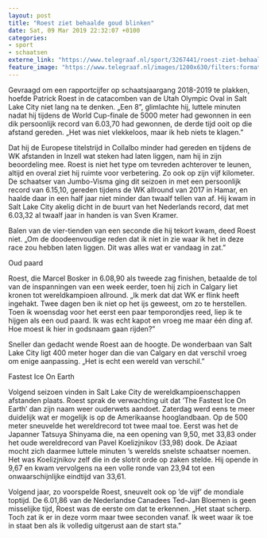 ```yaml
---
layout: post
title: "Roest ziet behaalde goud blinken"
date: Sat, 09 Mar 2019 22:32:07 +0100
categories: 
- sport 
- schaatsen 
externe_link: "https://www.telegraaf.nl/sport/3267441/roest-ziet-behaalde-goud-blinken"
feature_image: "https://www.telegraaf.nl/images/1200x630/filters:format(jpeg):quality(80)/cdn-kiosk-api.telegraaf.nl/ca1d0cd6-42b2-11e9-8196-cfc218695312.JPG"
---
```


<p class="intro">Gevraagd om een rapportcijfer op schaatsjaargang 2018-2019 te plakken, hoefde Patrick Roest in de catacomben van de Utah Olympic Oval in Salt Lake City niet lang na te denken. „Een 8”, glimlachte hij, luttele minuten nadat hij tijdens de World Cup-finale de 5000 meter had gewonnen in een dik persoonlijk record van 6.03,70 had gewonnen, de derde tijd ooit op die afstand gereden. „Het was niet vlekkeloos, maar ik heb niets te klagen.”</p> <p>Dat hij de Europese titelstrijd in Collalbo minder had gereden en tijdens de WK afstanden in Inzell wat steken had laten liggen, nam hij in zijn beoordeling mee. Roest is niet het type om tevreden achterover te leunen, altijd en overal ziet hij ruimte voor verbetering. Zo ook op zijn vijf kilometer. De schaatser van Jumbo-Visma ging dit seizoen in met een persoonlijk record van 6.15,10, gereden tijdens de WK allround van 2017 in Hamar, en haalde daar in een half jaar niet minder dan twaalf tellen van af. Hij kwam in Salt Lake City akelig dicht in de buurt van het Nederlands record, dat met 6.03,32 al twaalf jaar in handen is van Sven Kramer.</p><p>Balen van de vier-tienden van een seconde die hij tekort kwam, deed Roest niet. „Om de doodeenvoudige reden dat ik niet in zie waar ik het in deze race zou hebben laten liggen. Dit was alles wat er vandaag in zat.”</p><p>Oud paard</p><p>Roest, die Marcel Bosker in 6.08,90 als tweede zag finishen, betaalde de tol van de inspanningen van een week eerder, toen hij zich in Calgary liet kronen tot wereldkampioen allround. „Ik merk dat dat WK er flink heeft ingehakt. Twee dagen ben ik niet op het ijs geweest, om zo te herstellen. Toen ik woensdag voor het eerst een paar temporondjes reed, liep ik te hijgen als een oud paard. Ik was echt kapot en vroeg me maar één ding af. Hoe moest ik hier in godsnaam gaan rijden?”</p><p>Sneller dan gedacht wende Roest aan de hoogte. De wonderbaan van Salt Lake City ligt 400 meter hoger dan die van Calgary en dat verschil vroeg om enige aanpassing. „Het is echt een wereld van verschil.”</p><p>Fastest Ice On Earth</p><p>Volgend seizoen vinden in Salt Lake City de wereldkampioenschappen afstanden plaats. Roest sprak de verwachting uit dat ’The Fastest Ice On Earth’ dan zijn naam weer ouderwets aandoet. Zaterdag werd eens te meer duidelijk wat er mogelijk is op de Amerikaanse hooglandbaan. Op de 500 meter sneuvelde het wereldrecord tot twee maal toe. Eerst was het de Japanner Tatsuya Shinyama die, na een opening van 9,50, met 33,83 onder het oude wereldrecord van Pavel Koelizjnikov (33,98) dook. De Aziaat mocht zich daarmee luttele minuten ’s werelds snelste schaatser noemen. Het was Koelizjnikov zelf die in de slotrit orde op zaken stelde. Hij opende in 9,67 en kwam vervolgens na een volle ronde van 23,94 tot een onwaarschijnlijke eindtijd van 33,61.</p><p>Volgend jaar, zo voorspelde Roest, sneuvelt ook op ’de vijf’ de mondiale toptijd. De 6.01,86 van de Nederlandse Canadees Ted-Jan Bloemen is geen misselijke tijd, Roest was de eerste om dat te erkennen. „Het staat scherp. Toch zat ik er in deze vorm maar twee seconden vanaf. Ik weet waar ik toe in staat ben als ik volledig uitgerust aan de start sta.”</p>
